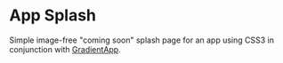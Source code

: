App Splash
==========

Simple image-free "coming soon" splash page for an app using CSS3 in conjunction with <a href="http://www.gradientapp.com/">GradientApp</a>.
